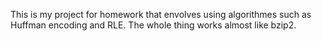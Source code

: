 This is my project for homework that envolves using algorithmes such as Huffman encoding and RLE. The whole thing works almost like bzip2.
